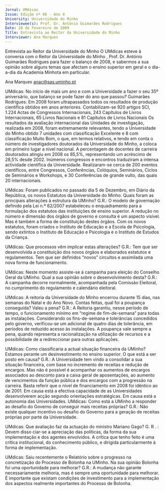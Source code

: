 ```yaml
---
Jornal: UMdicas
Issue: Edição nº 66 - Ano 4
University: Universidade do Minho
Interviewee(s): Prof. Dr. António Guimarães Rodrigues
Date: 28 de Fevereiro de 2009
Title: Entrevista ao Reitor da Universidade do Minho
Interviewer: Ana Marques
---
```


Entrevista ao Reitor da Universidade do Minho
O UMdicas esteve à conversa com o Reitor da Universidade do
Minho , Prof. Dr. António Guimarães Rodrigues para fazer o
balanço de 2008, e sabermos a sua opinião sobre alguns temas
que afectam o ensino superior em geral e o dia-a-dia da Academia Minhota
em particular.


Ana Marques
anac@sas.uminho.pt

UMdicas: No início de mais um ano e
com a Universidade a fazer o seu 35º
aniversário, que balanço se pode
fazer do ano que passou?
Guimarães Rodrigues: Em 2008
foram ultrapassados todos os
resultados de produção científica
obtidos em anos anteriores.
Contabilizam-se 920 artigos SCI,
1.224 Actas de Congressos
Internacionais, 243 Capítulos de
Livros Internacionais, 65 Livros
Nacionais e 81 Capítulos de Livros
Nacionais
Os resultados da avaliação
internacional das Unidades de
investigação, realizada em 2008,
foram extremamente relevantes,
tendo a Universidade do Minho
obtido 7 unidades com classificação
Excelente e 8 com classificação
Muito Bom, o que, em termos
relativos, e tendo em conta o número
de investigadores doutorados da
Universidade do Minho, a coloca em
primeiro lugar a nível nacional.
A percentagem de docentes de
carreira doutorados atingiu em
2008 os 85,5%, representando um
acréscimo de 28,5% desde 2002.
Inúmeros congressos e encontros
traduziram a intensa actividade
científica da Universidade.
Realizaram-se cerca de 200 eventos
científicos, entre Congressos,
Conferências, Colóquios,
Seminários, Ciclos de Seminários e
Workshops, e 30 Conferências de
grande vulto, das quais 20
internacionais.

UMdicas: Foram publicados no
passado dia 5 de Dezembro, em
Diário da República, os novos
Estatutos da Universidade do Minho.
Quais foram as principais alterações
à estrutura da UMinho?
G.R.: O modelo de governação
definido pela Lei n.º 62/2007
estabeleceu o enquadramento para
a formulação dos estatutos das
instituições de ensino superior.
A redução no número e dimensão
dos órgãos de governo e consulta é
um aspecto visível. Mas é também a
forma de constituição destes
órgãos.
Com os novos estatutos, foram
criados o Instituto de Educação e a
Escola de Psicologia, sendo extintos
o Instituto de Educação e Psicologia
e o Instituto de Estudos da Criança.

UMdicas: Que processos vêm
implicar estas alterações?
G.R.: Tem que ser desenvolvida a
constituição dos novos órgãos e
elaborados estatutos e
regulamentos. Tem que ser
definidos “novos” circuitos e
assimilada uma nova forma de
funcionamento.

UMdicas: Neste momento assiste-se 
á campanha para eleição do
Conselho Geral da UMinho. Qual a
sua opinião sobre o
desenvolvimento desta?
G.R.: A campanha decorre
normalmente, acompanhada pela
Comissão Eleitoral, no cumprimento
do regulamento e calendário
eleitoral.

UMdicas: A reitoria da Universidade
do Minho encerrou durante 15 dias,
nas semanas do Natal e do Ano Novo.
Contas feitas, qual foi a poupança
conseguida? Valeu a pena?
G.R.: A Reitoria garantiu, nesse
período de tempo, o funcionamento
mínimo em “regime de fim-de-semana” 
para todas as instalações.
Considerando os fins-de-semana e
tolerâncias concedidos pelo
governo, verificou-se um adicional
de quatro dias de tolerância, em
períodos de reduzido acesso às
instalações.
A poupança vale sempre a pena,
quando representa a racionalização
na utilização de recursos e a
possibilidade de a redireccionar
para outras aplicações.

UMdicas: Como classificaria a actual
situação financeira da UMinho?
Estamos perante um
desinvestimento no ensino superior.
O que está a ser posto em causa?
G.R.: A Universidade tem vindo a
consolidar a sua situação financeira,
com base no incremento de receitas
e redução de encargos. Mas não é
possível é acompanhar os
aumentos de encargos associados
ao desconto para a caixa geral de
aposentações, ao aumento de
vencimentos da função pública e
dos encargos com a progressão na
carreira.
Basta referir que o nível de
financiamento em 2008 foi idêntico
ao de 2001.
Em causa está a efectiva capacidade
de as Universidades desenvolverem
acção segundo orientações
estratégicas.
Em causa está a autonomia das
Universidades.
UMdicas: Como está a UMinho a
responder ao desafio do Governo de
conseguir mais receitas próprias?
G.R.: Não existe qualquer incentivo
ou desafio do Governo para a
geração de receitas próprias por
parte da Universidade.

UMdicas: Que avaliação faz da
actuação do ministro Mariano
Gago?
G. R . : Devem disso ciar-se a
apreciação das políticas, da forma
da sua implementação e dos
agentes envolvidos. A crítica que
tenho feito é uma crítica
institucional, do conhecimento
público, e dirigida particularmente à
forma de implementação.

UMdicas: Saiu recentemente o
Relatório sobre o progresso na
concretização do Processo de
Bolonha na UMinho. Na sua opinião
Bolonha foi uma oportunidade para
melhorar?
G.R.: A mudança não garante
necessariamente melhoria, mas é
sempre uma oportunidade para
melhorar. É importante que
existam condições de
investimento para a
implementação dos aspectos
realmente importantes do
Processo de Bolonha.
